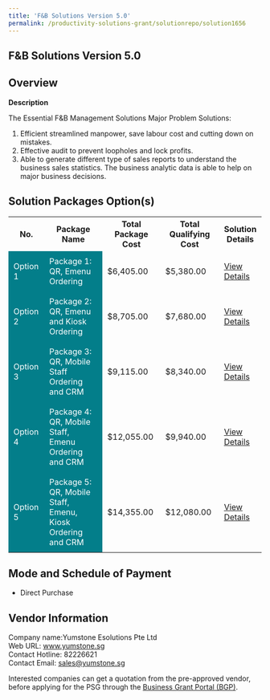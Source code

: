 ```yaml
---
title: 'F&B Solutions Version 5.0'
permalink: /productivity-solutions-grant/solutionrepo/solution1656
---
```


## F&B Solutions Version 5.0

## Overview

**Description**

The Essential F&B Management Solutions 
Major Problem Solutions:
1.	Efficient streamlined manpower, save labour cost and cutting down on mistakes.
2.	Effective audit to prevent loopholes and lock profits.
3.	Able to generate different type of sales reports to understand the business sales statistics. The business analytic data is able to help on major business decisions.

## Solution Packages Option(s)

<table>
<tr>
<th><b>No.</b></th>
<th><b>Package Name</b></th>
<th><b>Total Package Cost</b></th>
<th><b>Total Qualifying Cost</b></th>
<th><b>Solution Details</b></th>
</tr>
<tr>
<td style='padding: 10px; background-color: #037E8A; color: #FFFFFF;'>Option 1</td>
<td style='padding: 10px; background-color: #037E8A; color: #FFFFFF;'>Package 1: QR, Emenu Ordering</td>
<td style='padding: 10px;'>$6,405.00</td>
<td style='padding: 10px;'>$5,380.00</td>
<td style='padding: 10px;'><a href='/images/psg/YumStone_F&B_Solutions_Desensitised_Part1.pdf' target='_blank'>View Details</a></td>
</tr>
<tr>
<td style='padding: 10px; background-color: #037E8A; color: #FFFFFF;'>Option 2</td>
<td style='padding: 10px; background-color: #037E8A; color: #FFFFFF;'>Package 2: QR, Emenu and Kiosk Ordering</td>
<td style='padding: 10px;'>$8,705.00</td>
<td style='padding: 10px;'>$7,680.00</td>
<td style='padding: 10px;'><a href='/images/psg/YumStone_F&B_Solutions_Desensitised_Part2.pdf' target='_blank'>View Details</a></td>
</tr>
<tr>
<td style='padding: 10px; background-color: #037E8A; color: #FFFFFF;'>Option 3</td>
<td style='padding: 10px; background-color: #037E8A; color: #FFFFFF;'>Package 3: QR, Mobile Staff Ordering and CRM</td>
<td style='padding: 10px;'>$9,115.00</td>
<td style='padding: 10px;'>$8,340.00</td>
<td style='padding: 10px;'><a href='/images/psg/YumStone_F&B_Solutions_Desensitised_Part3.pdf' target='_blank'>View Details</a></td>
</tr>
<tr>
<td style='padding: 10px; background-color: #037E8A; color: #FFFFFF;'>Option 4</td>
<td style='padding: 10px; background-color: #037E8A; color: #FFFFFF;'>Package 4: QR, Mobile Staff, Emenu Ordering and CRM</td>
<td style='padding: 10px;'>$12,055.00</td>
<td style='padding: 10px;'>$9,940.00</td>
<td style='padding: 10px;'><a href='/images/psg/YumStone_F&B_Solutions_Desensitised_Part4.pdf' target='_blank'>View Details</a></td>
</tr>
<tr>
<td style='padding: 10px; background-color: #037E8A; color: #FFFFFF;'>Option 5</td>
<td style='padding: 10px; background-color: #037E8A; color: #FFFFFF;'>Package 5: QR, Mobile Staff,  Emenu, Kiosk Ordering and CRM</td>
<td style='padding: 10px;'>$14,355.00</td>
<td style='padding: 10px;'>$12,080.00</td>
<td style='padding: 10px;'><a href='/images/psg/YumStone_F&B_Solutions_Desensitised_Part5.pdf' target='_blank'>View Details</a></td>
</tr>
</table>

## Mode and Schedule of Payment

 - Direct Purchase

## Vendor Information

 Company name:Yumstone Esolutions Pte Ltd<br>Web URL: www.yumstone.sg <br>Contact Hotline: 82226621 <br>Contact Email: sales@yumstone.sg 

Interested companies can get a quotation from the pre-approved vendor, before applying for the PSG through the <a href='https://www.businessgrants.gov.sg/' target='_blank' rel='noopener'>Business Grant Portal (BGP)</a>.

<script src="/jquery/resize-tables.js"></script>
